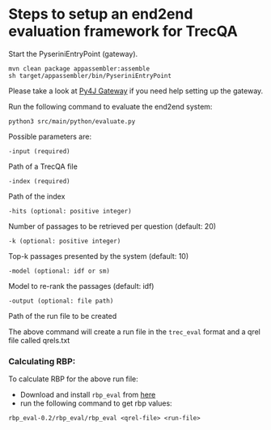 # Steps to setup an end2end evaluation framework for TrecQA

Start the PyseriniEntryPoint (gateway).

```
mvn clean package appassembler:assemble
sh target/appassembler/bin/PyseriniEntryPoint
```

Please take a look at [Py4J Gateway](https://github.com/rosequ/Anserini/blob/qaVisualization/docs/speech-ui-api-docs.md#how-to-use-the-py4j-gateway) 
if you need help setting up the gateway.

Run the following command to evaluate the end2end system:

```
python3 src/main/python/evaluate.py
```

Possible parameters are:

```
-input (required)
```

Path of a TrecQA file


```
-index (required)
```

Path of the index


```
-hits (optional: positive integer)
```

Number of passages to be retrieved per question (default: 20)

```
-k (optional: positive integer)
```

Top-k passages presented by the system (default: 10)

```
-model (optional: idf or sm)
```

Model to re-rank the passages (default: idf)

```
-output (optional: file path)
```

Path of the run file to be created


The above command will create a run file in the `trec_eval` format and a qrel file
called qrels.txt

### Calculating RBP:

To calculate RBP for the above run file:

- Download and install `rbp_eval` from [here](http://people.eng.unimelb.edu.au/ammoffat/abstracts/mz08acmtois.html)
- run the following command to get rbp values:

`rbp_eval-0.2/rbp_eval/rbp_eval <qrel-file> <run-file>
`